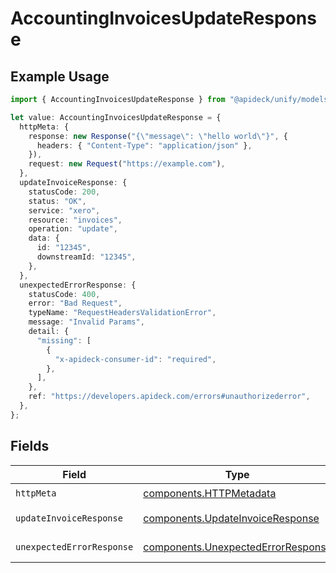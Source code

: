 # AccountingInvoicesUpdateResponse

## Example Usage

```typescript
import { AccountingInvoicesUpdateResponse } from "@apideck/unify/models/operations";

let value: AccountingInvoicesUpdateResponse = {
  httpMeta: {
    response: new Response("{\"message\": \"hello world\"}", {
      headers: { "Content-Type": "application/json" },
    }),
    request: new Request("https://example.com"),
  },
  updateInvoiceResponse: {
    statusCode: 200,
    status: "OK",
    service: "xero",
    resource: "invoices",
    operation: "update",
    data: {
      id: "12345",
      downstreamId: "12345",
    },
  },
  unexpectedErrorResponse: {
    statusCode: 400,
    error: "Bad Request",
    typeName: "RequestHeadersValidationError",
    message: "Invalid Params",
    detail: {
      "missing": [
        {
          "x-apideck-consumer-id": "required",
        },
      ],
    },
    ref: "https://developers.apideck.com/errors#unauthorizederror",
  },
};
```

## Fields

| Field                                                                                    | Type                                                                                     | Required                                                                                 | Description                                                                              |
| ---------------------------------------------------------------------------------------- | ---------------------------------------------------------------------------------------- | ---------------------------------------------------------------------------------------- | ---------------------------------------------------------------------------------------- |
| `httpMeta`                                                                               | [components.HTTPMetadata](../../models/components/httpmetadata.md)                       | :heavy_check_mark:                                                                       | N/A                                                                                      |
| `updateInvoiceResponse`                                                                  | [components.UpdateInvoiceResponse](../../models/components/updateinvoiceresponse.md)     | :heavy_minus_sign:                                                                       | Invoice updated                                                                          |
| `unexpectedErrorResponse`                                                                | [components.UnexpectedErrorResponse](../../models/components/unexpectederrorresponse.md) | :heavy_minus_sign:                                                                       | Unexpected error                                                                         |